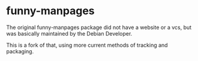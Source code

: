 funny-manpages
==============

The original funny-manpages package did not have a website or
a vcs, but was basically maintained by the Debian Developer.

This is a fork of that, using more current methods of
tracking and packaging.
